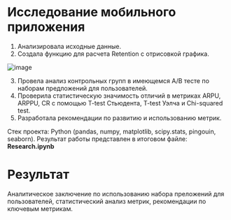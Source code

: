 # Исследование мобильного приложения

1) Анализировала исходные данные.
2) Создала функцию для расчета Retention с отрисовкой графика.

![image](https://github.com/octantus/Mobile-game-research/assets/65022781/643b0a41-18cd-4fab-ac1a-d967585c28dd)

3) Провела анализ контрольных групп в имеющемся A/B тесте по наборам предложений для пользователей.
4) Проверила статистическую значимость отличий в метриках ARPU, ARPPU, CR с помощью T-test Стьюдента, T-tеst Уэлча и Chi-squared test.
5) Разработала рекомендации по развитию и использованию метрик.

Стек проекта: Python (pandas, numpy, matplotlib, scipy.stats, pingouin, seaborn).
Результат работы представлен в итоговом файле: **Research.ipynb**

# Результат
Аналитическое заключение по использованию набора преложений для пользователей, статистический анализ метрик, рекомендации по ключевым метрикам.
